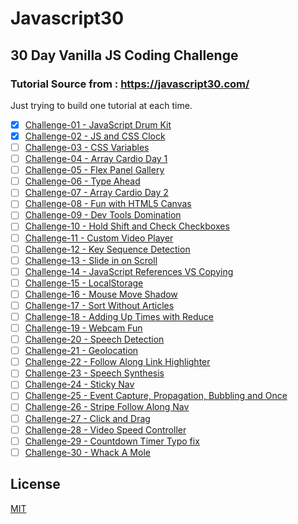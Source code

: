 # Javascript30
## 30 Day Vanilla JS Coding Challenge
### Tutorial Source from : https://javascript30.com/

Just trying to build one tutorial at each time.

- [x] [Challenge-01 - JavaScript Drum Kit][javascript-drum-kit]
- [x] [Challenge-02 - JS and CSS Clock][js-and-css-clock]
- [ ] [Challenge-03 - CSS Variables][css-variables]
- [ ] [Challenge-04 - Array Cardio Day 1](#array-cardio-day-1)
- [ ] [Challenge-05 - Flex Panel Gallery](#flex-panel-gallery)
- [ ] [Challenge-06 - Type Ahead](#type-ahead)
- [ ] [Challenge-07 - Array Cardio Day 2](#array-cardio-day-2)
- [ ] [Challenge-08 - Fun with HTML5 Canvas](#fun-with-html5-canvas)
- [ ] [Challenge-09 - Dev Tools Domination](#dev-tools-domination)
- [ ] [Challenge-10 - Hold Shift and Check Checkboxes](#hold-shift-and-check-checkboxes)
- [ ] [Challenge-11 - Custom Video Player](#custom-video-player)
- [ ] [Challenge-12 - Key Sequence Detection](#key-sequence-detection)
- [ ] [Challenge-13 - Slide in on Scroll](#slide-in-on-scroll)
- [ ] [Challenge-14 - JavaScript References VS Copying](#javascript-references-vs-copying)
- [ ] [Challenge-15 - LocalStorage](#localstorage)
- [ ] [Challenge-16 - Mouse Move Shadow](#mouse-move-shadow)
- [ ] [Challenge-17 - Sort Without Articles](#sort-without-articles)
- [ ] [Challenge-18 - Adding Up Times with Reduce](#adding-up-times-with-reduce)
- [ ] [Challenge-19 - Webcam Fun](#webcam-fun)
- [ ] [Challenge-20 - Speech Detection](#speech-detection)
- [ ] [Challenge-21 - Geolocation](#geolocation)
- [ ] [Challenge-22 - Follow Along Link Highlighter](#follow-along-link-highlighter)
- [ ] [Challenge-23 - Speech Synthesis](#speech-synthesis)
- [ ] [Challenge-24 - Sticky Nav](#sticky-nav)
- [ ] [Challenge-25 - Event Capture, Propagation, Bubbling and Once](#event-capture,-propagation,-bubbling-and-once)
- [ ] [Challenge-26 - Stripe Follow Along Nav](#stripe-follow-along-nav)
- [ ] [Challenge-27 - Click and Drag](#click-and-drag)
- [ ] [Challenge-28 - Video Speed Controller](#video-speed-controller)
- [ ] [Challenge-29 - Countdown Timer Typo fix](#countdown-timer)
- [ ] [Challenge-30 - Whack A Mole](#whack-a-mole)

## License
[MIT](./LICENSE)

[javascript-drum-kit]: https://heinlinaung.github.io/JavaScript30/Challenge-01%20-%20JavaScript%20Drum%20Kit/
[js-and-css-clock]: https://heinlinaung.github.io/JavaScript30/Challenge-02%20JS%20and%20CSS%20Clock/
[css-variables]: https://heinlinaung.github.io/JavaScript30/Challenge-03%20-%20CSS%20Variables
